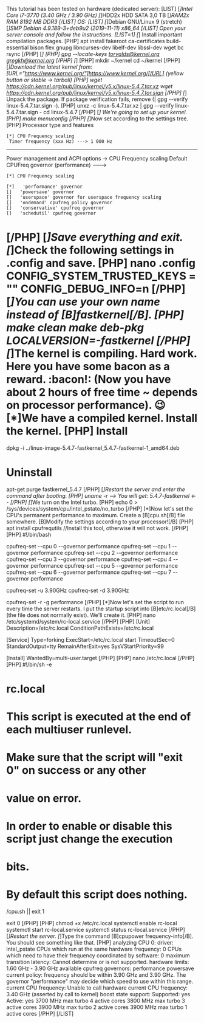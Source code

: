 This tutorial has been tested on hardware (dedicated server):
[LIST]
[*]Intel Core i7-3770 (3.40 GHz / 3.90 GHz)
[*]HDD2x HDD SATA 3,0 TB
[*]RAM2x RAM 8192 MB DDR3
[/LIST]
OS:
[LIST]
[*]Debian GNU/Linux 9 (stretch)
[*]SMP Debian 4.9.189-3+deb9u2 (2019-11-11) x86_64
[/LIST]
Open your server console and follow the instructions.
[LIST=1]
[*] Install important compilation packages.
[PHP]
apt install fakeroot ca-certificates build-essential bison flex gnupg libncurses-dev libelf-dev libssl-dev wget bc rsync
[/PHP]
[*] 
[PHP]
gpg --locate-keys torvalds@kernel.org gregkh@kernel.org
[/PHP]
[*]
[PHP]
mkdir ~/kernel
cd ~/kernel
[/PHP]
[*]Download the latest kernel from: [URL="https://www.kernel.org/"]https://www.kernel.org/[/URL] (yellow button or stable -> tarball)
[PHP]
wget https://cdn.kernel.org/pub/linux/kernel/v5.x/linux-5.4.7.tar.xz
wget https://cdn.kernel.org/pub/linux/kernel/v5.x/linux-5.4.7.tar.sign
[/PHP]
[*] Unpack the package. If package verification fails, remove (| gpg --verify linux-5.4.7.tar.sign -).
[PHP]
unxz -c linux-5.4.7.tar.xz | gpg --verify linux-5.4.7.tar.sign -
cd linux-5.4.7
[/PHP]
[*] We're going to set up your kernel.
[PHP]
make menuconfig
[/PHP]
[*]Now set according to the settings tree.
[PHP]
Processor type and features

    [*] CPU Frequency scaling
     Timer frequency (xxx Hz) ---> 1 000 Hz

-------------------------------------------------------------------
Power management and ACPI options -> CPU Frequency scaling
    Default CPUFreq governor (performance) --->

    [*] CPU Frequency scaling

    [*]   'performance' governor
    []   'powersave' governor
    []   'userspace' governor for userspace frequency scaling
    []   'ondemand' cpufreq policy governor
    []   'conservative' cpufreq governor
    []   'schedutil' cpufreq governor
[/PHP]
[*]Save everything and exit.
[*]Check the following settings in .config and save.
[PHP]
nano .config
CONFIG_SYSTEM_TRUSTED_KEYS = ""
CONFIG_DEBUG_INFO=n
[/PHP]
[*]You can use your own name instead of [B]fastkernel[/B].
[PHP]
make clean
make deb-pkg LOCALVERSION=-fastkernel
[/PHP]
[*]The kernel is compiling. Hard work. Here you have some bacon as a reward. :bacon!: (Now you have about 2 hours of free time ~ depends on processor performance). :wink:
[*]We have a compiled kernel. Install the kernel. 
[PHP]
Install
=====
dpkg -i ../linux-image-5.4.7-fastkernel_5.4.7-fastkernel-1_amd64.deb

Uninstall
=====
apt-get purge fastkernel_5.4.7
[/PHP]
[*]Restart the server and enter the command after booting.
[PHP]
uname -r
--> You will get: 5.4.7-fastkernel <--
[/PHP]
[*]We turn on the Intel turbo.
[PHP]
echo 0 > /sys/devices/system/cpu/intel_pstate/no_turbo
[/PHP]
[*]Now let's set the CPU's permanent performance to maximum. Create a [B]cpu.sh[/B] file somewhere. [B]Modify the settings according to your processor![/B]
[PHP]
apt install cpufrequtils //Install this tool, otherwise it will not work.
[/PHP]
[PHP]
#!/bin/bash

cpufreq-set --cpu 0 --governor performance
cpufreq-set --cpu 1 --governor performance
cpufreq-set --cpu 2 --governor performance
cpufreq-set --cpu 3 --governor performance
cpufreq-set --cpu 4 --governor performance
cpufreq-set --cpu 5 --governor performance
cpufreq-set --cpu 6 --governor performance
cpufreq-set --cpu 7 --governor performance

cpufreq-set -u 3.90GHz
cpufreq-set -d 3.90GHz

cpufreq-set -r -g performance
[/PHP]
[*]Now let's set the script to run every time the server restarts. I put the startup script into [B]etc/rc.local[/B] (the file does not normally exist). We'll create it.
[PHP]
nano /etc/systemd/system/rc-local.service
[/PHP]
[PHP]
[Unit]
Description=/etc/rc.local
ConditionPathExists=/etc/rc.local

[Service]
Type=forking
ExecStart=/etc/rc.local start
TimeoutSec=0
StandardOutput=tty
RemainAfterExit=yes
SysVStartPriority=99

[Install]
WantedBy=multi-user.target
[/PHP]
[PHP]
nano /etc/rc.local
[/PHP]
[PHP]
#!/bin/sh -e
#
# rc.local
#
# This script is executed at the end of each multiuser runlevel.
# Make sure that the script will "exit 0" on success or any other
# value on error.
#
# In order to enable or disable this script just change the execution
# bits.
#
# By default this script does nothing.
/cpu.sh || exit 1

exit 0
[/PHP]
[PHP]
chmod +x /etc/rc.local
systemctl enable rc-local
systemctl start rc-local.service
systemctl status rc-local.service
[/PHP]
[*]Restart the server.
[*]Type the command [B]cpupower frequency-info[/B]. You should see something like that.
[PHP]
analyzing CPU 0:
  driver: intel_pstate
  CPUs which run at the same hardware frequency: 0
  CPUs which need to have their frequency coordinated by software: 0
  maximum transition latency:  Cannot determine or is not supported.
  hardware limits: 1.60 GHz - 3.90 GHz
  available cpufreq governors: performance powersave
  current policy: frequency should be within 3.90 GHz and 3.90 GHz.
                  The governor "performance" may decide which speed to use
                  within this range.
  current CPU frequency: Unable to call hardware
  current CPU frequency: 3.40 GHz (asserted by call to kernel)
  boost state support:
    Supported: yes
    Active: yes
    3700 MHz max turbo 4 active cores
    3800 MHz max turbo 3 active cores
    3900 MHz max turbo 2 active cores
    3900 MHz max turbo 1 active cores
[/PHP]
[/LIST]
